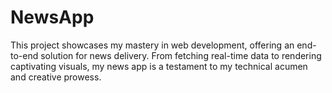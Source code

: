 # NewsApp
This project showcases my mastery in web development, offering an end-to-end solution for news delivery. From fetching real-time data to rendering captivating visuals, my news app is a testament to my technical acumen and creative prowess.
